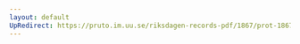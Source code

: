 ```yaml
---
layout: default
UpRedirect: https://pruto.im.uu.se/riksdagen-records-pdf/1867/prot-1867--ak--223/prot-1867--ak--223_006.pdf
---
```

